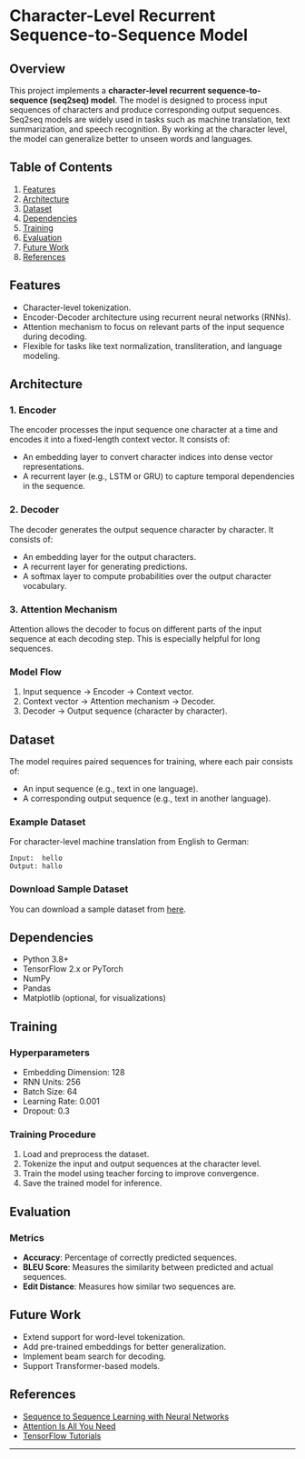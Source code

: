 # Character-Level Recurrent Sequence-to-Sequence Model

## Overview

This project implements a **character-level recurrent sequence-to-sequence (seq2seq) model**. The model is designed to process input sequences of characters and produce corresponding output sequences. Seq2seq models are widely used in tasks such as machine translation, text summarization, and speech recognition. By working at the character level, the model can generalize better to unseen words and languages.

## Table of Contents
1. [Features](#features)
2. [Architecture](#architecture)
3. [Dataset](#dataset)
4. [Dependencies](#dependencies)
5. [Training](#training)
6. [Evaluation](#evaluation)
7. [Future Work](#future-work)
8. [References](#references)

## Features
- Character-level tokenization.
- Encoder-Decoder architecture using recurrent neural networks (RNNs).
- Attention mechanism to focus on relevant parts of the input sequence during decoding.
- Flexible for tasks like text normalization, transliteration, and language modeling.

## Architecture

### 1. **Encoder**
The encoder processes the input sequence one character at a time and encodes it into a fixed-length context vector. It consists of:
- An embedding layer to convert character indices into dense vector representations.
- A recurrent layer (e.g., LSTM or GRU) to capture temporal dependencies in the sequence.

### 2. **Decoder**
The decoder generates the output sequence character by character. It consists of:
- An embedding layer for the output characters.
- A recurrent layer for generating predictions.
- A softmax layer to compute probabilities over the output character vocabulary.

### 3. **Attention Mechanism**
Attention allows the decoder to focus on different parts of the input sequence at each decoding step. This is especially helpful for long sequences.

### Model Flow
1. Input sequence -> Encoder -> Context vector.
2. Context vector -> Attention mechanism -> Decoder.
3. Decoder -> Output sequence (character by character).

## Dataset

The model requires paired sequences for training, where each pair consists of:
- An input sequence (e.g., text in one language).
- A corresponding output sequence (e.g., text in another language).

### Example Dataset
For character-level machine translation from English to German:
```
Input:  hello
Output: hallo
```

### Download Sample Dataset
You can download a sample dataset from [here](https://www.manythings.org/anki/).

## Dependencies

- Python 3.8+
- TensorFlow 2.x or PyTorch
- NumPy
- Pandas
- Matplotlib (optional, for visualizations)

## Training

### Hyperparameters
- Embedding Dimension: 128
- RNN Units: 256
- Batch Size: 64
- Learning Rate: 0.001
- Dropout: 0.3

### Training Procedure
1. Load and preprocess the dataset.
2. Tokenize the input and output sequences at the character level.
3. Train the model using teacher forcing to improve convergence.
4. Save the trained model for inference.

## Evaluation

### Metrics
- **Accuracy**: Percentage of correctly predicted sequences.
- **BLEU Score**: Measures the similarity between predicted and actual sequences.
- **Edit Distance**: Measures how similar two sequences are.

## Future Work
- Extend support for word-level tokenization.
- Add pre-trained embeddings for better generalization.
- Implement beam search for decoding.
- Support Transformer-based models.

## References
- [Sequence to Sequence Learning with Neural Networks](https://arxiv.org/abs/1409.3215)
- [Attention Is All You Need](https://arxiv.org/abs/1706.03762)
- [TensorFlow Tutorials](https://www.tensorflow.org/tutorials)

---


